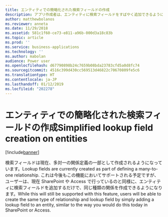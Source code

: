 ```yaml
---
title: エンティティでの簡略化された検索フィールドの作成
description: アプリ作成者は、エンティティに検索フィールドをすばやく追加できるようになります。
author: matthewbolanos
ms.reviewer: anneta
ms.date: 11/29/2018
ms.assetid: 581c1f60-ce73-e811-a96b-000d3a18c83b
ms.topic: article
ms.prod: ''
ms.service: business-applications
ms.technology: ''
ms.author: mabolan
audience: Power user
ms.openlocfilehash: d67790898b24c7659b08bda23783cfd5a0d8fc74
ms.sourcegitcommit: 4516c399d430cc569513d46822c70670809fe5c6
ms.translationtype: HT
ms.contentlocale: ja-JP
ms.lasthandoff: 01/12/2019
ms.locfileid: "202278"
---
```

# <a name="simplified-lookup-field-creation-on-entities"></a><span data-ttu-id="f1aa1-103">エンティティでの簡略化された検索フィールドの作成</span><span class="sxs-lookup"><span data-stu-id="f1aa1-103">Simplified lookup field creation on entities</span></span>


[!include[banner](../../includes/banner.md)]

<span data-ttu-id="f1aa1-104">検索フィールドは現在、多対一の関係定義の一部として作成されるようになっています。</span><span class="sxs-lookup"><span data-stu-id="f1aa1-104">Lookup fields are currently created as part of defining a many-to-one relationship.</span></span> <span data-ttu-id="f1aa1-105">これは今後もこの機能においてサポートされる予定ですが、ユーザーは、現在 SharePoint や Access で行っているのと同様に、エンティティに検索フィールドを追加するだけで、同じ種類の関係を作成できるようになります。</span><span class="sxs-lookup"><span data-stu-id="f1aa1-105">While this will still be supported with this feature, users will be able to create the same type of relationship and lookup field by simply adding a lookup field to an entity, similar to the way you would do this today in SharePoint or Access.</span></span>

